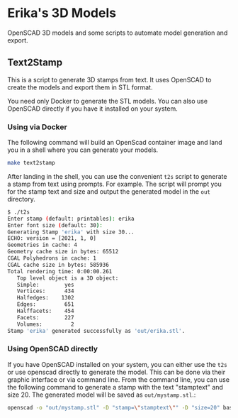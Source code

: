# Erika's 3D Models
OpenSCAD 3D models and some scripts to automate model generation and export.

## Text2Stamp
This is a script to generate 3D stamps from text. It uses OpenSCAD to create the models and export them in STL format.

You need only Docker to generate the STL models. You can also use OpenSCAD directly if you have it installed on your system. 

### Using via Docker

The following command will build an OpenScad container image and land you in a shell where you can generate your models. 

```bash
make text2stamp
```

After landing in the shell, you can use the convenient `t2s` script to generate a stamp from text using prompts. For example. The script will prompt you for the stamp text and size and output the generated model in the `out` directory.

```bash
$ ./t2s
Enter stamp (default: printables): erika
Enter font size (default: 30): 
Generating Stamp 'erika' with size 30...
ECHO: version = [2021, 1, 0]
Geometries in cache: 4
Geometry cache size in bytes: 65512
CGAL Polyhedrons in cache: 1
CGAL cache size in bytes: 585936
Total rendering time: 0:00:00.261
   Top level object is a 3D object:
   Simple:        yes
   Vertices:      434
   Halfedges:    1302
   Edges:         651
   Halffacets:    454
   Facets:        227
   Volumes:         2
Stamp 'erika' generated successfully as 'out/erika.stl'.

```

### Using OpenSCAD directly

If you have OpenSCAD installed on your system, you can either use the `t2s` or use openscad directly to generate the model. This can be done via their graphic interface or via command line. From the command line, you can use the following command to generate a stamp with the text "stamptext" and size 20. The generated model will be saved as `out/mystamp.stl`.:

```bash
openscad -o "out/mystamp.stl" -D "stamp=\"stamptext\"" -D "size=20" base-stamp.scad
```
